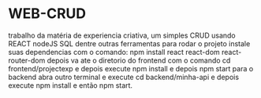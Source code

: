 # WEB-CRUD
trabalho da matéria de experiencia criativa, um simples CRUD usando REACT nodeJS SQL dentre outras ferramentas
para rodar o projeto instale suas dependencias com o comando: npm install react react-dom react-router-dom
depois va ate o diretorio do frontend com o comando cd frontend/projectexp e depois execute npm install e depois npm start
para o backend abra outro terminal e execute cd backend/minha-api e depois execute npm install e então npm start.
